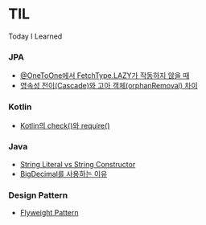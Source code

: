# TIL
Today I Learned


### JPA
- [@OneToOne에서 FetchType.LAZY가 작동하지 않을 때](https://github.com/eastperson/TIL/blob/main/JPA/@OneToOne%EC%97%90%EC%84%9C%20FetchType.LAZY%EA%B0%80%20%EC%9E%91%EB%8F%99%ED%95%98%EC%A7%80%20%EC%95%8A%EC%9D%84%20%EB%95%8C.md)
- [영속성 전이(Cascade)와 고아 객체(orphanRemoval) 차이](https://github.com/eastperson/TIL/blob/main/JPA/%EC%98%81%EC%86%8D%EC%84%B1%20%EC%A0%84%EC%9D%B4(Cascade)%EC%99%80%20%EA%B3%A0%EC%95%84%20%EA%B0%9D%EC%B2%B4(orphanRemoval)%20%EC%B0%A8%EC%9D%B4.md)

### Kotlin
- [Kotlin의 check()와 require()](https://github.com/eastperson/TIL/blob/main/Kotlin/Kotlin%EC%9D%98%20check()%EC%99%80%20require().md)

### Java
- [String Literal vs String Constructor](https://github.com/eastperson/TIL/blob/main/Java/String%20Literal%20vs%20String%20Constructor.md)
- [BigDecimal를 사용하는 이유](https://github.com/eastperson/TIL/blob/main/Java/BigDecimal%EB%A5%BC%20%EC%82%AC%EC%9A%A9%ED%95%98%EB%8A%94%20%EC%9D%B4%EC%9C%A0.md)

### Design Pattern
- [Flyweight Pattern](https://github.com/eastperson/TIL/blob/main/Design_Pattern/Flyweight%20Pattern.md)
